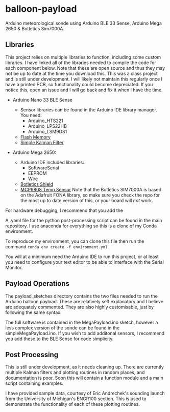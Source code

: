 # balloon-payload
Arduino meteorological sonde using Arduino BLE 33 Sense, Arduino Mega 2650 &amp; Botletics Sim7000A. 

## Libraries
This project relies on multiple libraries to function, including some custom libraries.
I have linked all of the libraries needed to compile the code for each component below.
Note that these are open source and thus they may not be up to date at the time you download this.
This was a class project and is still under development. I will likely not maintain this regularly once
I have a printed PCB, so functionality could become depreciated. 
If you notice this, open an issue and I will go back and fix it when I have the time.

* Arduino Nano 33 BLE Sense
    - Sensor libraries can be found in the Arduino IDE library manager. You need:
        - Arduino_HTS221
        - Arduino_LPS22HB
        - Arduino_LSM9DS1
    - [Flash Memory](https://gitlab.eecs.umich.edu/deroo/nano33ble-flash)
    - [Simple Kalman Filter](https://github.com/ashishverma2614/SimpleKalmanFilter)

* Arduino Mega 2650:
    - Arduino IDE included libraries:
        - SoftwareSerial
        - EEPROM
        - Wire
    - [Botletics Shield](https://github.com/botletics/Botletics-SIM7000/tree/main/src)
    - [MCP9808 Temp Sensor](https://github.com/adafruit/Adafruit_MCP9808_Library)
Note that the Botletics SIM7000A is based on the Adafruit FONA library, so make sure you
check the repo for the most up to date version of this, or your board will *not* work.

For hardware debugging, I recommend that you add the 

A .yaml file for the python post-processing script can be found in the main repository. I
use anaconda for everything so this is a clone of my Conda environment. 

To reproduce my environment, you can clone this file then run the command
`conda env create -f environment.yml`


You will at a minimum need the Arduino IDE to run this project, or at least you need to configure
your text editor to be able to interface with the Serial Monitor.

## Payload Operations
The payload_sketches directory contains the two files needed to run the Arduino balloon payload. 
These are relatively self explanatory and I believe are adequately commented. They are also highly
customisable, just by following the same syntax.

The full software is contained in the MegaPayload.ino sketch, however a less complex version of 
the sonde can be found in the simpleMegaPayload.ino. If you wish to add additonal sensors, I
recommend you add these to the BLE Sense for code simplicity. 

## Post Processing
This is still under development, as it needs cleaning up. There are currently multiple Kalman filters
and plotting routines in random places, and documentation is poor. Soon this will contain a function
module and a main script containing examples.

I have provided sample data, courtesy of Eric Andrechek's sounding launch from the University of Michigan's
ENGR100 section. This is used to demonstrate the functionality of each of these plotting routines.

